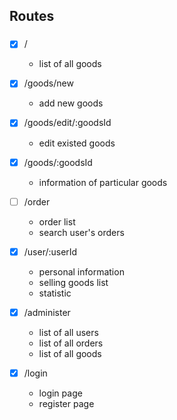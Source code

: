 ## Routes
###
- [x] /
    + list of all goods

- [x] /goods/new
    + add new goods

- [x] /goods/edit/:goodsId
    + edit existed goods

- [x] /goods/:goodsId
    + information of particular goods

- [ ] /order
    + order list
    + search user's orders

- [x] /user/:userId
    + personal information
    + selling goods list
    + statistic

- [x] /administer
    + list of all users
    + list of all orders
    + list of all goods

- [x] /login
    + login page
    + register page
